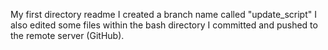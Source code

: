 My first directory readme
I created a branch name called "update_script"
I also edited some files within the bash directory
I committed and pushed to the remote server (GitHub).
